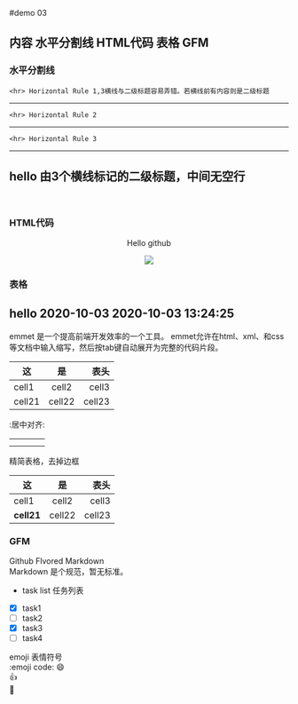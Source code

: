 #demo 03

## 内容 水平分割线 HTML代码  表格 GFM

### 水平分割线
	<hr> Horizontal Rule 1,3横线与二级标题容易弄错。若横线前有内容则是二级标题
---
	<hr> Horizontal Rule 2
****
	<hr> Horizontal Rule 3
____

hello  由3个横线标记的二级标题，中间无空行
---

​     

### HTML代码
<p align='center'>Hello github</p>
<!-- 注释   h1到h6 相当于标题1到标题6 -->

<p align='center'>
	<img src="https://www.baidu.com/img/bd_logo1.png"/>
</p>

### 表格

**hello**
2020-10-03
2020-10-03 13:24:25
--------------------------------------------------
emmet 是一个提高前端开发效率的一个工具。
emmet允许在html、xml、和css等文档中输入缩写，然后按tab键自动展开为完整的代码片段。

|	这	|	是	|	表头	|
|------ | :-------: |--------: |
| cell1 | cell2 | cell3 |
| cell21 | cell22 | cell23 |

:居中对齐:


|	|	|	|	|
|--	|--	|--	|--	|
|	|	|	|	|
|	|	|	|	|

精简表格，去掉边框


这	|	是	|	表头	
----- | :-------: |--------: 
cell1 | cell2 | cell3 
**cell21** | cell22 | cell23 


### GFM
Github Flvored Markdown  
Markdown 是个规范，暂无标准。

- task list  任务列表
- [x] task1
- [ ] task2
- [x] task3 
- [ ] task4

emoji 表情符号  
:emoji code:
:smile:  
:thumbsup:  
:pray:  



<!-- 下面是本文中用到的链接引用 -->



